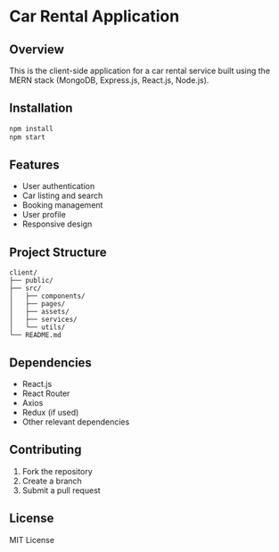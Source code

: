 # Car Rental Application

## Overview
This is the client-side application for a car rental service built using the MERN stack (MongoDB, Express.js, React.js, Node.js).

## Installation
```bash
npm install
npm start
```

## Features
- User authentication
- Car listing and search
- Booking management
- User profile
- Responsive design

## Project Structure
```
client/
├── public/
├── src/
│   ├── components/
│   ├── pages/
│   ├── assets/
│   ├── services/
│   └── utils/
└── README.md
```

## Dependencies
- React.js
- React Router
- Axios
- Redux (if used)
- Other relevant dependencies

## Contributing
1. Fork the repository
2. Create a branch
3. Submit a pull request

## License
MIT License
